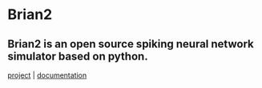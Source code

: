 # Brian2
Brian2 is an open source spiking neural network simulator based on python.
---
[project](https://github.com/brian-team/brian2) | [documentation](https://brian2.readthedocs.io/en/stable/)
